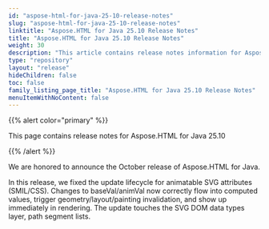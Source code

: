 ```yaml
---
id: "aspose-html-for-java-25-10-release-notes"
slug: "aspose-html-for-java-25-10-release-notes"
linktitle: "Aspose.HTML for Java 25.10 Release Notes"
title: "Aspose.HTML for Java 25.10 Release Notes"
weight: 30
description: "This article contains release notes information for Aspose.HTML for Java 25.10."
type: "repository"
layout: "release"
hideChildren: false
toc: false
family_listing_page_title: "Aspose.HTML for Java 25.10 Release Notes"
menuItemWithNoContent: false
---
```


{{% alert color="primary" %}}

This page contains release notes for Aspose.HTML for Java 25.10

{{% /alert %}}

We are honored to announce the October release of Aspose.HTML for Java.

In this release, we fixed the update lifecycle for animatable SVG attributes (SMIL/CSS). 
Changes to baseVal/animVal now correctly flow into computed values, 
trigger geometry/layout/painting invalidation, and show up immediately in rendering. 
The update touches the SVG DOM data types layer, path segment lists.